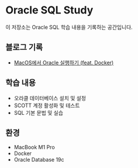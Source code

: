 # Oracle SQL Study

이 저장소는 Oracle SQL 학습 내용을 기록하는 공간입니다. 

## 블로그 기록
- [MacOS에서 Oracle 실행하기 (feat. Docker)](https://mkisos.tistory.com/entry/Oracle-MacOS%EC%97%90%EC%84%9C-%EC%98%A4%EB%9D%BC%ED%81%B4-%EC%8B%A4%ED%96%89%ED%95%98%EA%B8%B0-featDocker)

## 학습 내용
- 오라클 데이터베이스 설치 및 설정
- SCOTT 계정 활성화 및 테스트
- SQL 기본 문법 및 실습

## 환경
- MacBook M1 Pro
- Docker
- Oracle Database 19c
